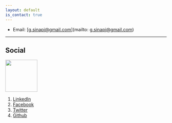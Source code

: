 ```yaml
---
layout: default
is_contact: true
---
```


* Email: [g.sinapi@gmail.com](mailto: g.sinapi@gmail.com)

---


## Social
<img class="profile-picture" width='100' src="http://odintext.com/wp-content/uploads/2017/01/Machine-Learning-Artificial-Intelligence-text-analytics-softwaere.png">

1. [LinkedIn](https://www.linkedin.com/in/giovanni-sinapi-492562a1/)
2. [Facebook](https://www.facebook.com/gsinapi)
3. [Twitter](https://twitter.com/giovannisinapi?lang=en)
4. [Github](https://github.com/giovannisinapi)
